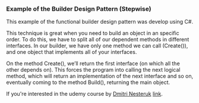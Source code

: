 ### Example of the Builder Design Pattern (Stepwise)

This example of the functional builder design pattern was develop using C#.

This technique is great when you need to build an object in an specific order. To do this, we have to split all of our dependent methods in different interfaces. In our builder, we have only one method we can call (Create()), and one object that implements all of your interfaces.

On the method Create(), we’ll return the first interface (on which all the other depends on). This forces the program into calling the next logical method, which will return an implementation of the next interface and so on, eventually coming to the method Build(), returning the main object.

If you're interested in the udemy course by [Dmitri Nesteruk](https://www.udemy.com/user/dmitrinesteruk/) [link](https://www.udemy.com/course/design-patterns-csharp-dotnet).
